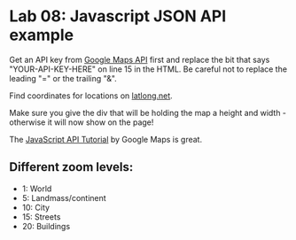# Lab 08: Javascript JSON API example

Get an API key from [Google Maps API](https://developers.google.com/maps/documentation/javascript/) first and replace the bit that says "YOUR-API-KEY-HERE" on line 15 in the HTML. Be careful not to replace the leading "=" or the trailing "&".

Find coordinates for locations on [latlong.net](https://www.latlong.net/).

Make sure you give the div that will be holding the map a height and width - otherwise it will now show on the page!

The [JavaScript API Tutorial](https://developers.google.com/maps/documentation/javascript/tutorial) by Google Maps is great.

## Different zoom levels:

- 1: World
- 5: Landmass/continent
- 10: City
- 15: Streets
- 20: Buildings